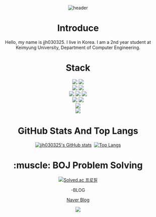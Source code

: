 <div align="center">

  ![header](https://capsule-render.vercel.app/api?type=waving&text=Hello%20World)

  <h1>Introduce</h1>
  
  Hello, my name is jjh030325. I live in Korea. I am a 2nd year student at Keimyung University, Department of Computer Engineering.

  <h1>Stack</h1>

  <img src="https://img.shields.io/badge/C-A8B9CC?style=for-the-badge&logo=c&logoColor=white">
  <img src="https://img.shields.io/badge/C++-00599C?style=for-the-badge&logo=cplusplus&logoColor=white">
  <br>

  <img src="https://img.shields.io/badge/Python-3776AB?style=for-the-badge&logo=Python&logoColor=white">
  <img src="https://img.shields.io/badge/java-007396?style=for-the-badge&logo=java&logoColor=white">
  <br>

  <img src="https://img.shields.io/badge/Java_Scripts-F7DF1E?style=for-the-badge&logo=javascript&logoColor=white">
  <img src="https://img.shields.io/badge/CSS-1572B6?style=for-the-badge&logo=css3&logoColor=white">
  <img src="https://img.shields.io/badge/HTML-E34F26?style=for-the-badge&logo=html5&logoColor=white">
  <br>
  
  <img src="https://img.shields.io/badge/GitHub-181717?style=for-the-badge&logo=github&logoColor=white">
  <img src="https://img.shields.io/badge/Git-F05032?style=for-the-badge&logo=git&logoColor=white">
  <br>
  
  <img src="https://img.shields.io/badge/Unity-000000?style=for-the-badge&logo=unity&logoColor=white">
  <br>
  
  <img src="https://img.shields.io/badge/Linux-FCC624?style=for-the-badge&logo=linux&logoColor=white">
  <br>
  <h1>GitHub Stats And Top Langs</h1>
  
  [![jjh030325's GitHub stats](https://github-readme-stats.vercel.app/api?username=jjh030325&count-private=true&theme=dark)](https://github.com/jjh030325/github-readme-stats)
﻿  [![Top Langs](https://github-readme-stats.vercel.app/api/top-langs/?username=jjh030325&langs_count=10&layout=compact&theme=dark)](https://github.com/jjh030325/jjh030325)

  <h1>:muscle: BOJ Problem Solving </h1>

  [![Solved.ac
  프로필](http://mazassumnida.wtf/api/v2/generate_badge?boj=wpqlks7)](https://solved.ac/wpqlks7)

  -BLOG

  [Naver Blog](https://blog.naver.com/wpqlks7)

  <img src="https://capsule-render.vercel.app/api?type=waving&height=300&section=footer"/>
</div>

